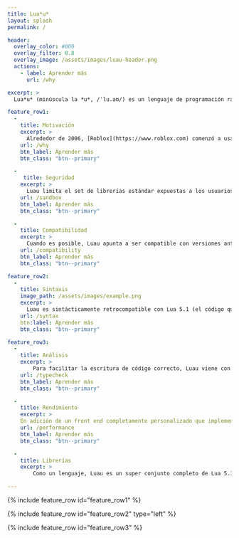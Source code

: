 ```yaml
---
title: Lua*u*
layout: splash
permalink: /

header:
  overlay_color: #000
  overlay_filter: 0.8
  overlay_image: /assets/images/luau-header.png
  actions:
    - label: Aprender más
      url: /why

excerpt: >
  Lua*u* (minúscula la *u*, /ˈlu.aʊ/) es un lenguaje de programación rápido, pequeño, seguro, y gradualmente tipado que se puede integrar en aplicaciones, derivado de Lua. Es usado por los desarrolladores de Roblox para escribir el código de sus juegos, al igual que los ingenieros de Roblox para implementar grandes partes de código para el usuario al igual que porciones del editor (Roblox Studio) como plugins.

feature_row1:
  - 
    title: Motivación 
    excerpt: >
      Alrededor de 2006, [Roblox](https://www.roblox.com) comenzó a usar Lua 5.1 como lenguaje de programación para juegos. A través de los años terminamos evolucionando sustancialmente la implementación y el lenguaje; para apoyar la creciente sofisticación de los juegos en la plataforma de Roblox, aumentando el tamaño de los equipos y grandes equipos internos que escriben grandes cantidades de código para la aplicación/el editor (con 1+MLOC en 2020), teníamos que invertir en el rendimiento, facilidad de uso y herramientas de lenguaje, e introducir un sistema de tipos gradual a el lenguaje.
    url: /why
    btn_label: Aprender más
    btn_class: "btn--primary"

  - 
     title: Seguridad
    excerpt: >
      Luau limita el set de librerías estándar expuestas a los usuarios e implementa funciones de seguridad extra para ser capaz de ejecutar código no privilegiado (escrito por nuestros desarrolladores) lado por lado con código privilegiado (escrito por nosotros). Esto da como resultado un entorno de ejecución diferente al habitual en Lua.
    url: /sandbox
    btn_label: Aprender más 
    btn_class: "btn--primary"

  - 
    title: Compatibilidad
    excerpt: >
      Cuando es posible, Luau apunta a ser compatible con versiones anteriores de Lua 5.1 y al mismo tiempo incorporar funciones de últimas revisiones de Lua. Sin embargo, Luau no es un super conjunto completo de versiones posteriores de Lua - nosotros no estamos de acuerdo con algunas decisiones de diseño tomadas por los autores de Lua, y tenemos diferentes casos de uso  y limitaciones. Todas las funciones posteriores a Lua 5.1, junto con su estado de soporte en Luau, [están documentadas aquí](compatibility).
    url: /compatibility
    btn_label: Aprender más
    btn_class: "btn--primary"

feature_row2:
  - 
    title: Sintaxis
    image_path: /assets/images/example.png
    excerpt: >
      Luau es sintácticamente retrocompatible con Lua 5.1 (el código que es válido en Lua 5.1 también es válido en Luau); sin embargo, hemos extendido el lenguaje con un conjunto de funciones sintácticas que hacen el lenguaje más familiar y ergonómico. El sintax [es descrito aquí](syntax).
    url: /syntax
    btn:label: Aprender más
    btn_class: "btn--primary"

feature_row3:
  - 
    title: Análisis
    excerpt: >
        Para facilitar la escritura de código correcto, Luau viene con un conjunto de herramientas de análisis que pueden revelar errores comunes. Estas consisten en un linter y un comprobador de tipos, coloquialmente conocido como un analizador de scripts, y puede ser usado desde [Roblox Studio](https://developer.roblox.com/en-us/articles/The-Script-Analysis-Tool). Las fases de linting [son descritas aquí](lint), y la guía de comprobación de tipos puede [ser encontrada aquí](typecheck).
    url: /typecheck
    btn_label: Aprender más
    btn_class: "btn--primary"

  - 
    title: Rendimiento
    excerpt: >
    En adición de un front end completamente personalizado que implementa el análisis, linting y comprobación de tipos, el tiempo de ejecución de Luau presenta un nuevo bytecode, interpretador y compilador que son densamente ajustados para un mejor rendimiento. Luau actualmente no implementa una compilación JIT (método justo a tiempo), pero su interpretador es frecuentemente competitivo con el interpretador de LuaJIT en un amplio conjunto de puntos de referencia. Nosotros continuamos optimizando el tiempo de ejecución y reescribiendo porciones de este para hacerlo aún más eficiente, incluyendo planes de tener un nuevo colector de basura y más optimizaciones de la biblioteca, al igual que una eventual opción de JIT/AOT. Mientras nuestro objetivo general es minimizar la cantidad de tiempo usada por los programadores para ajustar el rendimiento, algunos detalles acerca de las características del rendimiento son [proveídas para mentes inquisitivas](performance).
    url: /performance
    btn_label: Aprender más
    btn_class: "btn--primary"

  -
    title: Librerías
    excerpt: >
        Como un lenguaje, Luau es un super conjunto completo de Lua 5.1. En lo que respecta a la librería estándar, algunas funciones tuvieron que ser removidas de las librerías integradas, y algunas funciones tuvieron que ser agregadas. Adicionalmente, actualmente Luau es solamente ejecutable desde el contexto del motor de Roblox, el cual expone una gran superficie del API [documentada en el Roblox developer portal](https://developer.roblox.com/en-us/api-reference).

---
```


{% include feature_row id="feature_row1" %}

{% include feature_row id="feature_row2" type="left" %}

{% include feature_row id="feature_row3" %}
